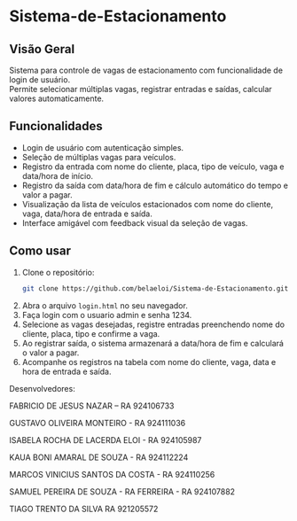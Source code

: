 # Sistema-de-Estacionamento


## Visão Geral
Sistema para controle de vagas de estacionamento com funcionalidade de login de usuário.  
Permite selecionar múltiplas vagas, registrar entradas e saídas, calcular valores automaticamente.

## Funcionalidades
- Login de usuário com autenticação simples.
- Seleção de múltiplas vagas para veículos.
- Registro da entrada com nome do cliente, placa, tipo de veículo, vaga e data/hora de início.
- Registro da saída com data/hora de fim e cálculo automático do tempo e valor a pagar.
- Visualização da lista de veículos estacionados com nome do cliente, vaga, data/hora de entrada e saída.
- Interface amigável com feedback visual da seleção de vagas.


## Como usar
1. Clone o repositório:
    ```bash
    git clone https://github.com/belaeloi/Sistema-de-Estacionamento.git
    ```
2. Abra o arquivo `login.html` no seu navegador.
3. Faça login com o usuario admin e senha 1234.
4. Selecione as vagas desejadas, registre entradas preenchendo nome do cliente, placa, tipo e confirme a vaga.
5. Ao registrar saída, o sistema armazenará a data/hora de fim e calculará o valor a pagar.
6. Acompanhe os registros na tabela com nome do cliente, vaga, data e hora de entrada e saída.

Desenvolvedores:

FABRICIO DE JESUS ​​NAZAR – RA 924106733

GUSTAVO OLIVEIRA MONTEIRO - RA 924111036

ISABELA ROCHA DE LACERDA ELOI - RA 924105987

KAUA BONI AMARAL DE SOUZA - RA 924112224

MARCOS VINICIUS SANTOS DA COSTA - RA 924110256

SAMUEL PEREIRA DE SOUZA - RA 
FERREIRA - RA 924107882

TIAGO TRENTO DA SILVA
RA 921205572



